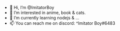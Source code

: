 - 👋 Hi, I’m @ImitatorBoy
- 👀 I’m interested in anime, book & cats.
- 🌱 I’m currently learning nodejs & ...
- 📫 You can reach me on discord: ^Imitator Boy#6483

<!---
ImitatorBoy/ImitatorBoy is a ✨ special ✨ repository because its `README.md` (this file) appears on your GitHub profile.
You can click the Preview link to take a look at your changes.
--->
